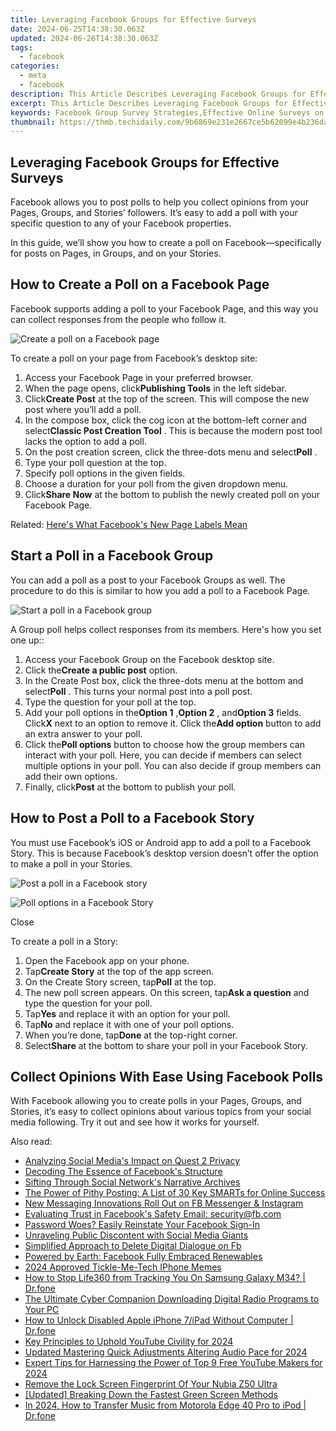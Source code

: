```yaml
---
title: Leveraging Facebook Groups for Effective Surveys
date: 2024-06-25T14:38:30.063Z
updated: 2024-06-26T14:38:30.063Z
tags:
  - facebook
categories:
  - meta
  - facebook
description: This Article Describes Leveraging Facebook Groups for Effective Surveys
excerpt: This Article Describes Leveraging Facebook Groups for Effective Surveys
keywords: Facebook Group Survey Strategies,Effective Online Surveys on Social Platforms,Leveraging Social Media for Market Research,Surveying via Facebook Groups Best Practices,Digital Surveys in Social Networking Communities,Maximizing Response Rates in Online Group-Based Surveys,Social Media Survey Tools for Business Insights
thumbnail: https://thmb.techidaily.com/9b6869e231e2667ce5b62099e4b236daaa6b93b4b1b8e67663aad45fe3a9f4b0.png
---
```


## Leveraging Facebook Groups for Effective Surveys

 Facebook allows you to post polls to help you collect opinions from your Pages, Groups, and Stories’ followers. It’s easy to add a poll with your specific question to any of your Facebook properties.

 In this guide, we’ll show you how to create a poll on Facebook—specifically for posts on Pages, in Groups, and on your Stories.

## How to Create a Poll on a Facebook Page

 Facebook supports adding a poll to your Facebook Page, and this way you can collect responses from the people who follow it.

![Create a poll on a Facebook page](https://static1.makeuseofimages.com/wordpress/wp-content/uploads/2021/04/create-poll-facebook-page.png)

To create a poll on your page from Facebook’s desktop site:

1. Access your Facebook Page in your preferred browser.
2. When the page opens, click**Publishing Tools** in the left sidebar.
3. Click**Create Post** at the top of the screen. This will compose the new post where you’ll add a poll.
4. In the compose box, click the cog icon at the bottom-left corner and select**Classic Post Creation Tool** . This is because the modern post tool lacks the option to add a poll.
5. On the post creation screen, click the three-dots menu and select**Poll** .
6. Type your poll question at the top.
7. Specify poll options in the given fields.
8. Choose a duration for your poll from the given dropdown menu.
9. Click**Share Now** at the bottom to publish the newly created poll on your Facebook Page.

 Related: [Here's What Facebook's New Page Labels Mean](https://www.makeuseof.com/what-facebook-new-page-labels-mean/)

## Start a Poll in a Facebook Group

 You can add a poll as a post to your Facebook Groups as well. The procedure to do this is similar to how you add a poll to a Facebook Page.

![Start a poll in a Facebook group](https://static1.makeuseofimages.com/wordpress/wp-content/uploads/2021/04/create-poll-facebook-group.png)

 A Group poll helps collect responses from its members. Here's how you set one up::

1. Access your Facebook Group on the Facebook desktop site.
2. Click the**Create a public post** option.
3. In the Create Post box, click the three-dots menu at the bottom and select**Poll** . This turns your normal post into a poll post.
4. Type the question for your poll at the top.
5. Add your poll options in the**Option 1** ,**Option 2** , and**Option 3** fields. Click**X** next to an option to remove it. Click the**Add option** button to add an extra answer to your poll.
6. Click the**Poll options** button to choose how the group members can interact with your poll. Here, you can decide if members can select multiple options in your poll. You can also decide if group members can add their own options.
7. Finally, click**Post** at the bottom to publish your poll.

## How to Post a Poll to a Facebook Story

 You must use Facebook’s iOS or Android app to add a poll to a Facebook Story. This is because Facebook’s desktop version doesn’t offer the option to make a poll in your Stories.

![Post a poll in a Facebook story](https://static1.makeuseofimages.com/wordpress/wp-content/uploads/2021/04/create-poll-facebook-story.png)

![Poll options in a Facebook Story](https://static1.makeuseofimages.com/wordpress/wp-content/uploads/2021/04/poll-options-facebook-story.png)

Close

To create a poll in a Story:

1. Open the Facebook app on your phone.
2. Tap**Create Story** at the top of the app screen.
3. On the Create Story screen, tap**Poll** at the top.
4. The new poll screen appears. On this screen, tap**Ask a question** and type the question for your poll.
5. Tap**Yes** and replace it with an option for your poll.
6. Tap**No** and replace it with one of your poll options.
7. When you’re done, tap**Done** at the top-right corner.
8. Select**Share** at the bottom to share your poll in your Facebook Story.

## Collect Opinions With Ease Using Facebook Polls

 With Facebook allowing you to create polls in your Pages, Groups, and Stories, it’s easy to collect opinions about various topics from your social media following. Try it out and see how it works for yourself.


<ins class="adsbygoogle"
     style="display:block"
     data-ad-format="autorelaxed"
     data-ad-client="ca-pub-7571918770474297"
     data-ad-slot="1223367746"></ins>



<ins class="adsbygoogle"
     style="display:block"
     data-ad-client="ca-pub-7571918770474297"
     data-ad-slot="8358498916"
     data-ad-format="auto"
     data-full-width-responsive="true"></ins>

<span class="atpl-alsoreadstyle">Also read:</span>
<div><ul>
<li><a href="https://facebook.techidaily.com/analyzing-social-medias-impact-on-quest-2-privacy/"><u>Analyzing Social Media's Impact on Quest 2 Privacy</u></a></li>
<li><a href="https://facebook.techidaily.com/decoding-the-essence-of-facebooks-structure/"><u>Decoding The Essence of Facebook's Structure</u></a></li>
<li><a href="https://facebook.techidaily.com/sifting-through-social-networks-narrative-archives/"><u>Sifting Through Social Network's Narrative Archives</u></a></li>
<li><a href="https://facebook.techidaily.com/the-power-of-pithy-posting-a-list-of-30-key-smarts-for-online-success/"><u>The Power of Pithy Posting: A List of 30 Key SMARTs for Online Success</u></a></li>
<li><a href="https://facebook.techidaily.com/new-messaging-innovations-roll-out-on-fb-messenger-and-instagram/"><u>New Messaging Innovations Roll Out on FB Messenger & Instagram</u></a></li>
<li><a href="https://facebook.techidaily.com/evaluating-trust-in-facebooks-safety-email-securityfbcom/"><u>Evaluating Trust in Facebook's Safety Email: security@fb.com</u></a></li>
<li><a href="https://facebook.techidaily.com/password-woes-easily-reinstate-your-facebook-sign-in/"><u>Password Woes? Easily Reinstate Your Facebook Sign-In</u></a></li>
<li><a href="https://facebook.techidaily.com/unraveling-public-discontent-with-social-media-giants/"><u>Unraveling Public Discontent with Social Media Giants</u></a></li>
<li><a href="https://facebook.techidaily.com/simplified-approach-to-delete-digital-dialogue-on-fb/"><u>Simplified Approach to Delete Digital Dialogue on Fb</u></a></li>
<li><a href="https://facebook.techidaily.com/powered-by-earth-facebook-fully-embraced-renewables/"><u>Powered by Earth: Facebook Fully Embraced Renewables</u></a></li>
<li><a href="https://some-skills.techidaily.com/2024-approved-tickle-me-tech-iphone-memes/"><u>2024 Approved  Tickle-Me-Tech  IPhone Memes</u></a></li>
<li><a href="https://change-location.techidaily.com/how-to-stop-life360-from-tracking-you-on-samsung-galaxy-m34-drfone-by-drfone-virtual-android/"><u>How to Stop Life360 from Tracking You On Samsung Galaxy M34? | Dr.fone</u></a></li>
<li><a href="https://audio-editing.techidaily.com/the-ultimate-cyber-companion-downloading-digital-radio-programs-to-your-pc/"><u>The Ultimate Cyber Companion Downloading Digital Radio Programs to Your PC</u></a></li>
<li><a href="https://iphone-unlock.techidaily.com/how-to-unlock-disabled-apple-iphone-7ipad-without-computer-drfone-by-drfone-ios/"><u>How to Unlock Disabled Apple iPhone 7/iPad Without Computer | Dr.fone</u></a></li>
<li><a href="https://youtube-stream.techidaily.com/key-principles-to-uphold-youtube-civility-for-2024/"><u>Key Principles to Uphold YouTube Civility for 2024</u></a></li>
<li><a href="https://audio-shaping.techidaily.com/updated-mastering-quick-adjustments-altering-audio-pace-for-2024/"><u>Updated Mastering Quick Adjustments Altering Audio Pace for 2024</u></a></li>
<li><a href="https://youtube-stream.techidaily.com/expert-tips-for-harnessing-the-power-of-top-9-free-youtube-makers-for-2024/"><u>Expert Tips for Harnessing the Power of Top 9 Free YouTube Makers for 2024</u></a></li>
<li><a href="https://easy-unlock-android.techidaily.com/remove-the-lock-screen-fingerprint-of-your-nubia-z50-ultra-by-drfone-android/"><u>Remove the Lock Screen Fingerprint Of Your Nubia Z50 Ultra</u></a></li>
<li><a href="https://youtube-clips.techidaily.com/updated-breaking-down-the-fastest-green-screen-methods/"><u>[Updated] Breaking Down the Fastest Green Screen Methods</u></a></li>
<li><a href="https://android-transfer.techidaily.com/in-2024-how-to-transfer-music-from-motorola-edge-40-pro-to-ipod-drfone-by-drfone-transfer-from-android-transfer-from-android/"><u>In 2024, How to Transfer Music from Motorola Edge 40 Pro to iPod | Dr.fone</u></a></li>
</ul></div>
